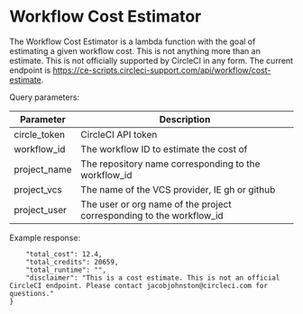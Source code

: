 # Workflow Cost Estimator

The Workflow Cost Estimator is a lambda function with the goal of estimating a given workflow cost. This is not anything more than an estimate. This is not officially supported by CircleCI in any form. The current endpoint is https://ce-scripts.circleci-support.com/api/workflow/cost-estimate.


Query parameters:

| Parameter | Description |
|--|--|
| circle_token | CircleCI API token |
| workflow_id | The workflow ID to estimate the cost of |
| project_name | The repository name corresponding to the workflow_id |
| project_vcs | The name of the VCS provider, IE gh or github |
| project_user | The user or org name of the project corresponding to the workflow_id |

Example response:
```{
    "total_cost": 12.4,
    "total_credits": 20659,
    "total_runtime": "",
    "disclaimer": "This is a cost estimate. This is not an official CircleCI endpoint. Please contact jacobjohnston@circleci.com for questions."
}
